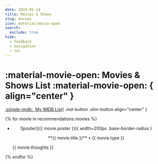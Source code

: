 ```yaml
---
date: 2024-05-14
title: Movies & Shows
slug: movies
icon: material/movie-open
search:
  exclude: true
hide:
  - feedback
  - navigation
  - toc
---
```


# :material-movie-open: Movies & Shows List :material-movie-open: { align="center" }

<p align="center" markdown>

[:simple-imdb: &nbsp;My IMDB List](https://www.imdb.com/user/ur173640968/lists){ .md-button .slim-button align="center" }

</p>

<div class="grid cards" markdown>

{% for movie in recommendations.movies %}

  - <p align="center">![poster]({{ movie.poster }}){ width=200px .base-border-radius }</p>

    <p align="center">**{{ movie.title }}** • <span class="secondary">{{ movie.type }}</span></p>

    <p align="justify">{{ movie.thoughts }}</p>

{% endfor %}

</div>
